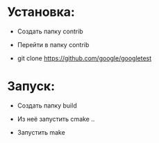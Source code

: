 # Установка:

* Создать папку contrib

* Перейти в папку contrib

* git clone https://github.com/google/googletest

# Запуск:

* Создать папку build

* Из неё запустить cmake ..

* Запустить make
